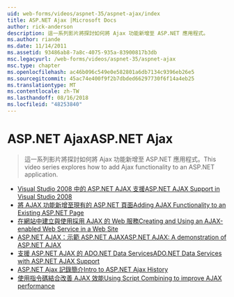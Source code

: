 ```yaml
---
uid: web-forms/videos/aspnet-35/aspnet-ajax/index
title: ASP.NET Ajax |Microsoft Docs
author: rick-anderson
description: 這一系列影片將探討如何將 Ajax 功能新增至 ASP.NET 應用程式。
ms.author: riande
ms.date: 11/14/2011
ms.assetid: 93486ab8-7a8c-4075-935a-83900817b3db
msc.legacyurl: /web-forms/videos/aspnet-35/aspnet-ajax
msc.type: chapter
ms.openlocfilehash: ac46b096c549e0e582801a6db7134c9396eb26e5
ms.sourcegitcommit: 45ac74e400f9f2b7dbded66297730f6f14a4eb25
ms.translationtype: MT
ms.contentlocale: zh-TW
ms.lasthandoff: 08/16/2018
ms.locfileid: "48253840"
---
```

<a name="aspnet-ajax"></a><span data-ttu-id="b1bf1-103">ASP.NET Ajax</span><span class="sxs-lookup"><span data-stu-id="b1bf1-103">ASP.NET Ajax</span></span>
====================
> <span data-ttu-id="b1bf1-104">這一系列影片將探討如何將 Ajax 功能新增至 ASP.NET 應用程式。</span><span class="sxs-lookup"><span data-stu-id="b1bf1-104">This video series explores how to add Ajax functionality to an ASP.NET application.</span></span>


- [<span data-ttu-id="b1bf1-105">Visual Studio 2008 中的 ASP.NET AJAX 支援</span><span class="sxs-lookup"><span data-stu-id="b1bf1-105">ASP.NET AJAX Support in Visual Studio 2008</span></span>](aspnet-ajax-support-in-visual-studio-2008.md)
- [<span data-ttu-id="b1bf1-106">將 AJAX 功能新增至現有的 ASP.NET 頁面</span><span class="sxs-lookup"><span data-stu-id="b1bf1-106">Adding AJAX Functionality to an Existing ASP.NET Page</span></span>](adding-ajax-functionality-to-an-existing-aspnet-page.md)
- [<span data-ttu-id="b1bf1-107">在網站中建立與使用採用 AJAX 的 Web 服務</span><span class="sxs-lookup"><span data-stu-id="b1bf1-107">Creating and Using an AJAX-enabled Web Service in a Web Site</span></span>](creating-and-using-an-ajax-enabled-web-service-in-a-web-site.md)
- [<span data-ttu-id="b1bf1-108">ASP.NET AJAX：示範 ASP.NET AJAX</span><span class="sxs-lookup"><span data-stu-id="b1bf1-108">ASP.NET AJAX: A demonstration of ASP.NET AJAX</span></span>](aspnet-ajax-a-demonstration-of-aspnet-ajax.md)
- [<span data-ttu-id="b1bf1-109">支援 ASP.NET AJAX 的 ADO.NET Data Services</span><span class="sxs-lookup"><span data-stu-id="b1bf1-109">ADO.NET Data Services with ASP.NET AJAX Support</span></span>](adonet-data-services-with-aspnet-ajax-support.md)
- [<span data-ttu-id="b1bf1-110">ASP.NET Ajax 記錄簡介</span><span class="sxs-lookup"><span data-stu-id="b1bf1-110">Intro to ASP.NET Ajax History</span></span>](introduction-to-aspnet-ajax-history.md)
- [<span data-ttu-id="b1bf1-111">使用指令碼結合改善 AJAX 效能</span><span class="sxs-lookup"><span data-stu-id="b1bf1-111">Using Script Combining to improve AJAX performance</span></span>](using-script-combining-to-improve-ajax-performance.md)
